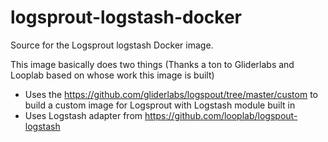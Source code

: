# logsprout-logstash-docker

Source for the Logsprout logstash Docker image. 

This image basically does two things (Thanks a ton to Gliderlabs and Looplab based on whose work this image is built)

* Uses the https://github.com/gliderlabs/logspout/tree/master/custom to build a custom image for Logsprout with Logstash module built in
* Uses Logstash adapter from https://github.com/looplab/logspout-logstash
